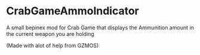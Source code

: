 # CrabGameAmmoIndicator
A small bepinex mod for Crab Game that displays the Ammunition amount in the current weapon you are holding

(Made with alot of help from GZMOS)
